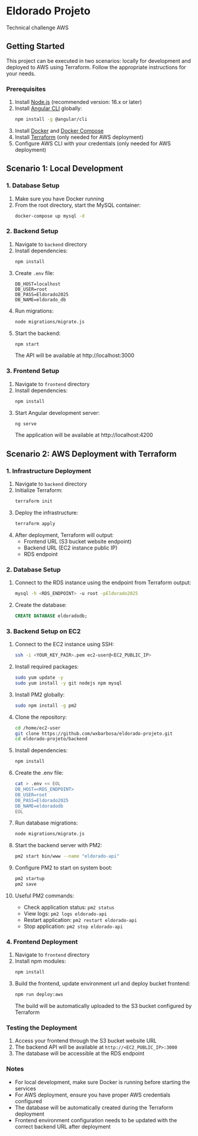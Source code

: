 # Eldorado Projeto

Technical challenge AWS

## Getting Started

This project can be executed in two scenarios: locally for development and deployed to AWS using Terraform. Follow the appropriate instructions for your needs.

### Prerequisites

1. Install [Node.js](https://nodejs.org/) (recommended version: 16.x or later)
2. Install [Angular CLI](https://angular.io/cli) globally:
   ```bash
   npm install -g @angular/cli
   ```
3. Install [Docker](https://www.docker.com/) and [Docker Compose](https://docs.docker.com/compose/)
4. Install [Terraform](https://www.terraform.io/downloads) (only needed for AWS deployment)
5. Configure AWS CLI with your credentials (only needed for AWS deployment)

## Scenario 1: Local Development

### 1. Database Setup
1. Make sure you have Docker running
2. From the root directory, start the MySQL container:
   ```bash
   docker-compose up mysql -d
   ```

### 2. Backend Setup
1. Navigate to `backend` directory
2. Install dependencies:
   ```bash
   npm install
   ```
3. Create `.env` file:
   ```
   DB_HOST=localhost
   DB_USER=root
   DB_PASS=Eldorado2025
   DB_NAME=eldorado_db
   ```
4. Run migrations:
   ```bash
   node migrations/migrate.js
   ```
5. Start the backend:
   ```bash
   npm start
   ```
   The API will be available at http://localhost:3000

### 3. Frontend Setup
1. Navigate to `frontend` directory
2. Install dependencies:
   ```bash
   npm install
   ```
3. Start Angular development server:
   ```bash
   ng serve
   ```
   The application will be available at http://localhost:4200

## Scenario 2: AWS Deployment with Terraform

### 1. Infrastructure Deployment
1. Navigate to `backend` directory
2. Initialize Terraform:
   ```bash
   terraform init
   ```
3. Deploy the infrastructure:
   ```bash
   terraform apply
   ```
4. After deployment, Terraform will output:
   - Frontend URL (S3 bucket website endpoint)
   - Backend URL (EC2 instance public IP)
   - RDS endpoint

### 2. Database Setup
1. Connect to the RDS instance using the endpoint from Terraform output:
   ```bash
   mysql -h <RDS_ENDPOINT> -u root -pEldorado2025
   ```
2. Create the database:
   ```sql
   CREATE DATABASE eldoradodb;
   ```

### 3. Backend Setup on EC2
1. Connect to the EC2 instance using SSH:
   ```bash
   ssh -i <YOUR_KEY_PAIR>.pem ec2-user@<EC2_PUBLIC_IP>
   ```

2. Install required packages:
   ```bash
   sudo yum update -y
   sudo yum install -y git nodejs npm mysql
   ```

3. Install PM2 globally:
   ```bash
   sudo npm install -g pm2
   ```

4. Clone the repository:
   ```bash
   cd /home/ec2-user
   git clone https://github.com/wxbarbosa/eldorado-projeto.git
   cd eldorado-projeto/backend
   ```

5. Install dependencies:
   ```bash
   npm install
   ```

6. Create the .env file:
   ```bash
   cat > .env << EOL
   DB_HOST=<RDS_ENDPOINT>
   DB_USER=root
   DB_PASS=Eldorado2025
   DB_NAME=eldoradodb
   EOL
   ```

7. Run database migrations:
   ```bash
   node migrations/migrate.js
   ```

8. Start the backend server with PM2:
   ```bash
   pm2 start bin/www --name "eldorado-api"
   ```

9. Configure PM2 to start on system boot:
   ```bash
   pm2 startup
   pm2 save
   ```

10. Useful PM2 commands:
    - Check application status: `pm2 status`
    - View logs: `pm2 logs eldorado-api`
    - Restart application: `pm2 restart eldorado-api`
    - Stop application: `pm2 stop eldorado-api`

### 4. Frontend Deployment
1. Navigate to `frontend` directory
2. Install npm modules:
    ```bash
    npm install
    ```
3. Build the frontend, update environment url and deploy bucket frontend:
   ```bash
   npm run deploy:aws
   ```
   The build will be automatically uploaded to the S3 bucket configured by Terraform

### Testing the Deployment
1. Access your frontend through the S3 bucket website URL
2. The backend API will be available at `http://<EC2_PUBLIC_IP>:3000`
3. The database will be accessible at the RDS endpoint

### Notes
- For local development, make sure Docker is running before starting the services
- For AWS deployment, ensure you have proper AWS credentials configured
- The database will be automatically created during the Terraform deployment
- Frontend environment configuration needs to be updated with the correct backend URL after deployment

